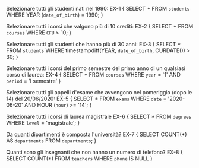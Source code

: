 Selezionare tutti gli studenti nati nel 1990:
EX-1 {
    SELECT *
    FROM `students`
    WHERE YEAR (`date_of_birth`) = 1990;
}

Selezionare tutti i corsi che valgono più di 10 crediti:
EX-2 {
    SELECT *
    FROM `courses`
    WHERE `CFU` > 10;
}

Selezionare tutti gli studenti che hanno più di 30 anni:
EX-3 {
    SELECT *
    FROM `students`
    WHERE timestampdiff(YEAR, `date_of_birth`, CURDATE()) > 30;
}

Selezionare tutti i corsi del primo semestre del primo anno di un qualsiasi corso di
laurea:
EX-4 {
    SELECT *
    FROM `courses`
    WHERE `year` = '1'
    AND `period` = 'I semestre'
}

Selezionare tutti gli appelli d'esame che avvengono nel pomeriggio (dopo le 14) del
20/06/2020:
EX-5 {
    SELECT *
    FROM `exams`
    WHERE `date` = '2020-06-20'
    AND HOUR (`hour`) >= '14';
}

Selezionare tutti i corsi di laurea magistrale 
EX-6 {
    SELECT *
    FROM `degrees`
    WHERE `level` = 'magistrale';
}

Da quanti dipartimenti è composta l'università?
EX-7 {
    SELECT COUNT(*) AS `departments`
    FROM `departments`;
}

Quanti sono gli insegnanti che non hanno un numero di telefono?
EX-8 {
    SELECT COUNT(*)
    FROM `teachers`
    WHERE `phone` IS NULL
}